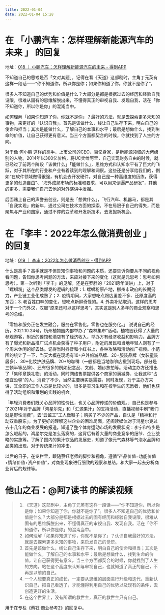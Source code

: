 ```yaml
---
title: 2022-01-04
date: 2022-01-04 15:28
---
```


# 在 「小鹏汽车：怎样理解新能源汽车的未来 」 的回复

地址：[018 ｜ 小鹏汽车：怎样理解新能源汽车的未来 - 得到APP](https://dedao.cn/courseArticle/7NqeGmE2w4bnK4E8bxVP31lv5WZ9rj)

不知道自己的思考是否「文对其题」，记得在看《天道》这部剧时，主角丁元英有这样一段话——“你不知道你，所以你是你；如果你知道了你，你就不是你了”。

很多人不知道自己的优势和价值是什么？大部分是都是根据过去的经历和经验自我设限，很难从固有的思维解脱出来，不懂得真正的审视自我、发现自我，活在「你不知道你，所以你是你」的混沌当中。

如何理解「如果你知道了你，你就不是你」？最好的方法，就是去探索更多未知的事物，来更好的「认识自我」。首先是该做什么，线让自己生存下来，明白自己的使命和担当；其次是能做什么，了解自己的本事和水平；最后是想做什么，找到生命的价值，让自己获得更有意义。当三个方面都契合的时候，你就找到了人生的方向。

对于像 何小鹏 这样的高手，上市公司的CEO，百亿身家，是新能源领域的大佬级别的人物。2014年以300亿价格，将UC卖给阿里，自己实现财务自由的时候，就已经过了前两个阶段「该做什么」「能做什么」，思维方式和认知水平有了巨大的飞跃，对于其所在的行业和产业有着读到的理解和洞察。这些还是分享给我们的，例如“在软件领域做得很强，有机会去开发硬件，对自己是一种高维度的历练，获得更多的创造自由”、“海外成熟市场的标准和要求，可以用来倒逼产品研发”，其他的更多，需要我们自己去他的对外演讲中发掘。

后面赌上自己的声誉去创业，则是去「想做什么」，飞行汽车、机器马，都是其「自我实现」的新年，通过公司在技术方面的探索，不在局限于自己的得失，而是聚焦与产业和国家，通过不停的变革和开发新技术，去发掘新机会。


# 在 「李丰：2022年怎么做消费创业 」 的回复

地址：[019 ｜ 李丰：2022年怎么做消费创业 - 得到APP](https://dedao.cn/courseArticle/oWZdeMxN5Y4DJl1vZvXjB62zrR8Obl)

什么是高手？高手就是不但告知你事物和问题的本质，还要告诉你要从不同的视角看问题，告知你思考问题的方法，来应对接下来的变化（这就是元思考：思考如何思考）。第一次听到「李丰」的见解，还是在罗胖的「2021跨年演讲」上，对于「螺蛳粉」这个品类爆发的逻辑的梳理：1. 螺蛳粉原产地，柳州市政府的长期努力，产业链工业化成熟了；2. 疫情期间，大家想吃点跟店里差不多、还原度高的东西；3. 老百姓口味的变化，想吃点新鲜奇怪的。4. 外卖补贴取消。这样的思考对于一个门外汉，叹服“原来还可以这样思考”，其实这是别人多年的商业观察和思考的总结。

「零售和服务正在发生融合。服务在零售化，零售也在服务化。」
说说自己的经历，2021.10.24号，杭州植物园内部举办了“森林集市”活动。植物园获得了大量的参观游客，附近的餐馆和酒店有了经济收入，举办方有经济收益和影响力，品牌方有了曝光和新品推广试点机会获得了种子用户，附近的居民和当地年轻人则有了一个周末休闲的好去处。记得当时抖音和小红书上，各种攻略和活动推广视频。小范围的统计了一下，当天大概在现场有10+户外旅游品牌、20+服装品牌（女装童装居多）、30+化妆护肤品牌、20+的咖啡（一般都是当地咖啡店搬到现场，部分是三顿半等品牌）、还有很多的例如纪念品、文创、婚纱旅拍等。活动主办方还推出了「集印章换礼物」的活动，同时网络售票提供各个商家的满减券，让我这种“占便宜没够”的人，消费了不少，当然主要确实是需要。同时发现，对于主办方来讲，其全职的工作人员是比较少的，很多是实习生和在校学生的志愿者，他们也获得了活动组织和策划的实践的机会。


「年轻消费者们既关心品牌的性价比，也关心品牌传递的价值观。」自己也是参与了2021年对于品牌「鸿星尔克」和「汇源果汁」的支持活动，直播视频中刷“我们就是野性消费”，去“云监工”工人做鞋子；购买了不少的产品，自认是「精神和行动双重股东」。为了更好的理解这些企业的困难局面，还阅读媒体对于鸿星尔克过去十几年的商业发展的报道，知道了整个体育运动市场的发展状况：李宁和特步是怎么崛起的，鸿星尔克是怎么落寞的，这背后有着大量的商业竞争的细节、企业战略的实施等。了解了国内的果汁饮品的发展史，知道了像元气森林等气泡水品牌和品类的出现，对于传统果汁的冲击。

以后的日子，在专栏里，跟随蔡钰老师的脚步和视角，遵循“产品价值=功能价值+情绪价值+资产价值”，对商业现象进行细致的观察和总结，和大家一起去分析商业背后的规律等。

# 他山之石：@阿7读书 的解读视频

>  1. 《天道》这部剧中，主角丁元英有这样一段话——“你不知道你，所以你是你；如果你知道了你，你就不是你了”。很多人不知道自己的优势和价值是什么？大部分是都是根据过去的固有经历和经验自我设限，很难从固有的思维解脱出来，不懂得真正的审视自我、发现自我。活在「你不知道你，所以你是你」的混沌当中。
> 2. 如何理解「如果你知道了你，你就不是你了」？认识自我最好的方法，就是去探索更多未知的事物，来启发自己的觉悟。
> 3. 首先是该做什么，线让自己生存下来，明白自己的使命和担当；其次是能做什么，了解自己的本事和水平；最后是想做什么，找到生命的价值，让自己获得更有意义。当三个方面都契合的时候，你就找到了人生的方向。站在这个高度来认知与审视自己，也就知道了真正的自己，不再是以前的自己。
> 4. 一个人想要真正的成长，一定要从思维的层面进行升级和迭代，重新认识自己，把自己看透了，才能懂得利用自己的优势以及现有的条件，去创造更好的生活。
> 5. 在这个世界上，没有所谓的救世主，真正的救世主只有自己。

用于在专栏《蔡钰·商业参考2》的回复中。